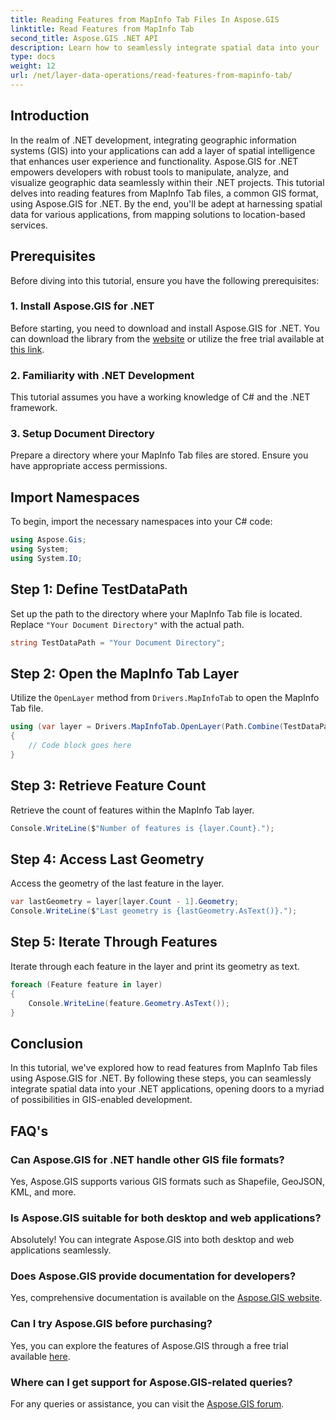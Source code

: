 ```yaml
---
title: Reading Features from MapInfo Tab Files In Aspose.GIS
linktitle: Read Features from MapInfo Tab
second_title: Aspose.GIS .NET API
description: Learn how to seamlessly integrate spatial data into your .NET applications with Aspose.GIS, empowering you to read features from MapInfo Tab files effortlessly.
type: docs
weight: 12
url: /net/layer-data-operations/read-features-from-mapinfo-tab/
---
```

## Introduction
In the realm of .NET development, integrating geographic information systems (GIS) into your applications can add a layer of spatial intelligence that enhances user experience and functionality. Aspose.GIS for .NET empowers developers with robust tools to manipulate, analyze, and visualize geographic data seamlessly within their .NET projects. This tutorial delves into reading features from MapInfo Tab files, a common GIS format, using Aspose.GIS for .NET. By the end, you'll be adept at harnessing spatial data for various applications, from mapping solutions to location-based services.
## Prerequisites
Before diving into this tutorial, ensure you have the following prerequisites:
### 1. Install Aspose.GIS for .NET
Before starting, you need to download and install Aspose.GIS for .NET. You can download the library from the [website](https://releases.aspose.com/gis/net/) or utilize the free trial available at [this link](https://releases.aspose.com/).
### 2. Familiarity with .NET Development
This tutorial assumes you have a working knowledge of C# and the .NET framework.
### 3. Setup Document Directory
Prepare a directory where your MapInfo Tab files are stored. Ensure you have appropriate access permissions.

## Import Namespaces
To begin, import the necessary namespaces into your C# code:
```csharp
using Aspose.Gis;
using System;
using System.IO;
```

## Step 1: Define TestDataPath
Set up the path to the directory where your MapInfo Tab file is located. Replace `"Your Document Directory"` with the actual path.
```csharp
string TestDataPath = "Your Document Directory";
```
## Step 2: Open the MapInfo Tab Layer
Utilize the `OpenLayer` method from `Drivers.MapInfoTab` to open the MapInfo Tab file.
```csharp
using (var layer = Drivers.MapInfoTab.OpenLayer(Path.Combine(TestDataPath, "data.tab")))
{
    // Code block goes here
}
```
## Step 3: Retrieve Feature Count
Retrieve the count of features within the MapInfo Tab layer.
```csharp
Console.WriteLine($"Number of features is {layer.Count}.");
```
## Step 4: Access Last Geometry
Access the geometry of the last feature in the layer.
```csharp
var lastGeometry = layer[layer.Count - 1].Geometry;
Console.WriteLine($"Last geometry is {lastGeometry.AsText()}.");
```
## Step 5: Iterate Through Features
Iterate through each feature in the layer and print its geometry as text.
```csharp
foreach (Feature feature in layer)
{
    Console.WriteLine(feature.Geometry.AsText());
}
```

## Conclusion
In this tutorial, we've explored how to read features from MapInfo Tab files using Aspose.GIS for .NET. By following these steps, you can seamlessly integrate spatial data into your .NET applications, opening doors to a myriad of possibilities in GIS-enabled development.
## FAQ's
### Can Aspose.GIS for .NET handle other GIS file formats?
Yes, Aspose.GIS supports various GIS formats such as Shapefile, GeoJSON, KML, and more.
### Is Aspose.GIS suitable for both desktop and web applications?
Absolutely! You can integrate Aspose.GIS into both desktop and web applications seamlessly.
### Does Aspose.GIS provide documentation for developers?
Yes, comprehensive documentation is available on the [Aspose.GIS website](https://reference.aspose.com/gis/net/).
### Can I try Aspose.GIS before purchasing?
Yes, you can explore the features of Aspose.GIS through a free trial available [here](https://releases.aspose.com/).
### Where can I get support for Aspose.GIS-related queries?
For any queries or assistance, you can visit the [Aspose.GIS forum](https://forum.aspose.com/c/gis/33).
